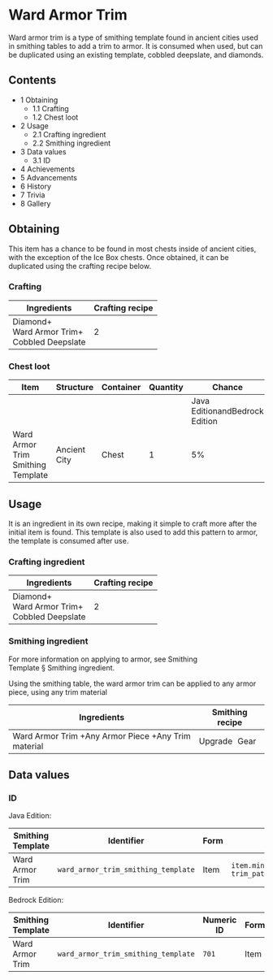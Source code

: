 # Ward Armor Trim
Ward armor trim is a type of smithing template found in ancient cities used in smithing tables to add a trim to armor. It is consumed when used, but can be duplicated using an existing template, cobbled deepslate, and diamonds.

## Contents
- 1 Obtaining
	- 1.1 Crafting
	- 1.2 Chest loot
- 2 Usage
	- 2.1 Crafting ingredient
	- 2.2 Smithing ingredient
- 3 Data values
	- 3.1 ID
- 4 Achievements
- 5 Advancements
- 6 History
- 7 Trivia
- 8 Gallery

## Obtaining
This item has a chance to be found in most chests inside of ancient cities, with the exception of the Ice Box chests. Once obtained, it can be duplicated using the crafting recipe below.

### Crafting
| Ingredients                                         | Crafting recipe |
|-----------------------------------------------------|-----------------|
| Diamond+<br/>Ward Armor Trim+<br/>Cobbled Deepslate | 2               |

### Chest loot
| Item                              | Structure    | Container | Quantity | Chance                         |
|-----------------------------------|--------------|-----------|----------|--------------------------------|
|                                   |              |           |          | Java EditionandBedrock Edition |
| Ward Armor Trim Smithing Template | Ancient City | Chest     | 1        | 5%                             |

## Usage
It is an ingredient in its own recipe, making it simple to craft more after the initial item is found. This template is also used to add this pattern to armor, the template is consumed after use.

### Crafting ingredient
| Ingredients                                         | Crafting recipe |
|-----------------------------------------------------|-----------------|
| Diamond+<br/>Ward Armor Trim+<br/>Cobbled Deepslate | 2               |

### Smithing ingredient
For more information on applying to armor, see Smithing Template § Smithing ingredient.

Using the smithing table, the ward armor trim can be applied to any armor piece, using any trim material

| Ingredients                                         | Smithing recipe |
|-----------------------------------------------------|-----------------|
| Ward Armor Trim +Any Armor Piece +Any Trim material | Upgrade Gear    |

## Data values
### ID
Java Edition:

| Smithing Template | Identifier                          | Form | Translation key                                                                      |
|-------------------|-------------------------------------|------|--------------------------------------------------------------------------------------|
| Ward Armor Trim   | `ward_armor_trim_smithing_template` | Item | `item.minecraft.ward_armor_trim_smithing_template`<br/>`trim_pattern.minecraft.ward` |

Bedrock Edition:

| Smithing Template | Identifier                          | Numeric ID | Form | Translation key                                            |
|-------------------|-------------------------------------|------------|------|------------------------------------------------------------|
| Ward Armor Trim   | `ward_armor_trim_smithing_template` | `701`      | Item | `item.smithing_template.name`<br/>`trim_pattern.ward.name` |

